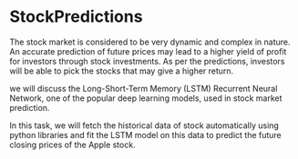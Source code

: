 # StockPredictions

The stock market is considered to be very dynamic and complex in nature.
An accurate prediction of future prices may lead to a higher yield of profit for investors through stock investments. 
As per the predictions, investors will be able to pick the stocks that may give a higher return.

we will discuss the Long-Short-Term Memory (LSTM) Recurrent Neural Network, one of the popular deep learning models,
used in stock market prediction.

In this task, we will fetch the historical data of stock automatically using python libraries and 
fit the LSTM model on this data to predict the future closing prices of the Apple stock.
